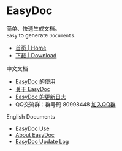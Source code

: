 # EasyDoc

简单、快速生成文档。  
`Easy` to generate `Documents`.  

- [首页 | Home](index.html)
- [下载 | Download](https://github.com/wuyumin/easydoc/releases)

中文文档

- [EasyDoc 的使用](zh-CN.html)
- [关于 EasyDoc](zh-CN-info.html)
- [EasyDoc 的更新日志](zh-CN-log.html)
- QQ交流群：群号码 80998448 [加入QQ群](https://shang.qq.com/wpa/qunwpa?idkey=e8c0258f779fa73a7d503871d2ff0f8da5698233b79f4e29836471a1d7491494)

English Documents

- [EasyDoc Use](en.html)
- [About EasyDoc](en-info.html)
- [EasyDoc Update Log](en-log.html)
